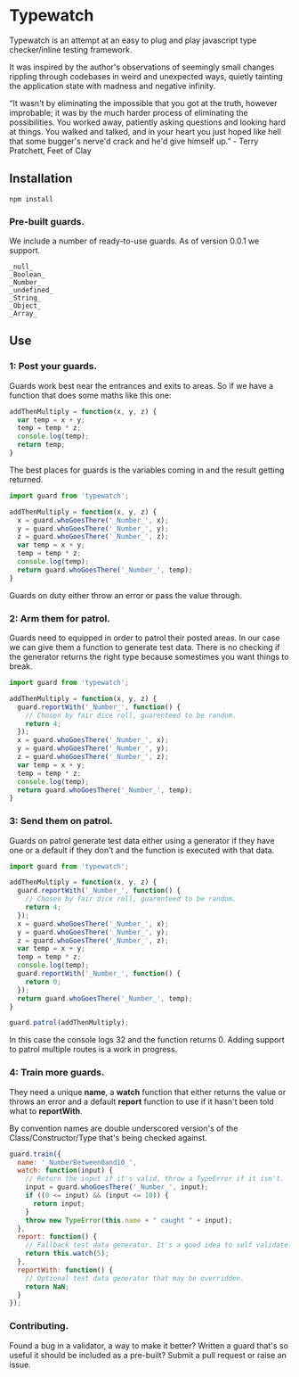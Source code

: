 # Typewatch
Typewatch is an attempt at an easy to plug and play javascript type checker/inline testing framework.

It was inspired by the author's observations of seemingly small changes rippling through codebases in weird and unexpected ways, quietly tainting the application state with madness and negative infinity.

“It wasn't by eliminating the impossible that you got at the truth, however improbable; it was by the much harder process of eliminating the possibilities. You worked away, patiently asking questions and looking hard at things. You walked and talked, and in your heart you just hoped like hell that some bugger's nerve'd crack and he'd give himself up.” - Terry Pratchett, Feet of Clay

## Installation
```
npm install
```

### Pre-built guards.
We include a number of ready-to-use guards. As of version 0.0.1 we support.

```
_null_
_Boolean_
_Number_
_undefined_
_String_
_Object_
_Array_
```

## Use
### 1: Post your guards.
Guards work best near the entrances and exits to areas. So if we have a function that does some maths like this one:
```javascript
addThenMultiply = function(x, y, z) {
  var temp = x + y;
  temp = temp * z;
  console.log(temp);
  return temp;
}
```
The best places for guards is the variables coming in and the result getting returned.
```javascript
import guard from 'typewatch';

addThenMultiply = function(x, y, z) {
  x = guard.whoGoesThere('_Number_', x);
  y = guard.whoGoesThere('_Number_', y);
  z = guard.whoGoesThere('_Number_', z);
  var temp = x + y;
  temp = temp * z;
  console.log(temp);
  return guard.whoGoesThere('_Number_', temp);
}
```
Guards on duty either throw an error or pass the value through.

### 2: Arm them for patrol.
Guards need to equipped in order to patrol their posted areas. In our case we can give them a function to generate test data. There is no checking if the generator returns the right type because somestimes you want things to break.
```javascript
import guard from 'typewatch';

addThenMultiply = function(x, y, z) {
  guard.reportWith('_Number_', function() {
    // Chosen by fair dice roll, guarenteed to be random.
    return 4;
  });
  x = guard.whoGoesThere('_Number_', x);
  y = guard.whoGoesThere('_Number_', y);
  z = guard.whoGoesThere('_Number_', z);
  var temp = x + y;
  temp = temp * z;
  console.log(temp);
  return guard.whoGoesThere('_Number_', temp);
}
```

### 3: Send them on patrol.
Guards on patrol generate test data either using a generator if they have one or a default if they don't and the function is executed with that data.
```javascript
import guard from 'typewatch';

addThenMultiply = function(x, y, z) {
  guard.reportWith('_Number_', function() {
    // Chosen by fair dice roll, guarenteed to be random.
    return 4;
  });
  x = guard.whoGoesThere('_Number_', x);
  y = guard.whoGoesThere('_Number_', y);
  z = guard.whoGoesThere('_Number_', z);
  var temp = x + y;
  temp = temp * z;
  console.log(temp);
  guard.reportWith('_Number_', function() {
    return 0;
  });
  return guard.whoGoesThere('_Number_', temp);
}

guard.patrol(addThenMultiply);
```
In this case the console logs 32 and the function returns 0.
Adding support to patrol multiple routes is a work in progress.

### 4: Train more guards.
They need a unique **name**, a **watch** function that either returns the value or throws an error and a default **report** function to use if it hasn't been told what to **reportWith**.

By convention names are double underscored version's of the Class/Constructor/Type that's being checked against.

```javascript
guard.train({
  name: '_NumberBetween0and10_',
  watch: function(input) {
    // Return the input if it's valid, throw a TypeError if it isn't.
    input = guard.whoGoesThere('_Number_', input);
    if ((0 <= input) && (input <= 10)) {
      return input;
    }
    throw new TypeError(this.name + " caught " + input);
  },
  report: function() {
    // Fallback test data generator. It's a good idea to self validate.
    return this.watch(5);
  },
  reportWith: function() {
    // Optional test data generator that may be overridden.
    return NaN;
  }
});
```

### Contributing.
Found a bug in a validator, a way to make it better? Written a guard that's so useful it should be included as a pre-built? Submit a pull request or raise an issue.

